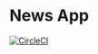 <h1>News App</h1>

[![CircleCI](https://dl.circleci.com/status-badge/img/gh/muhammadhassan3/News-App/tree/master.svg?style=svg&circle-token=0c130efdc55c7a27cff51a01c3a4e1ff57b4ec54)](https://dl.circleci.com/status-badge/redirect/gh/muhammadhassan3/News-App/tree/master)